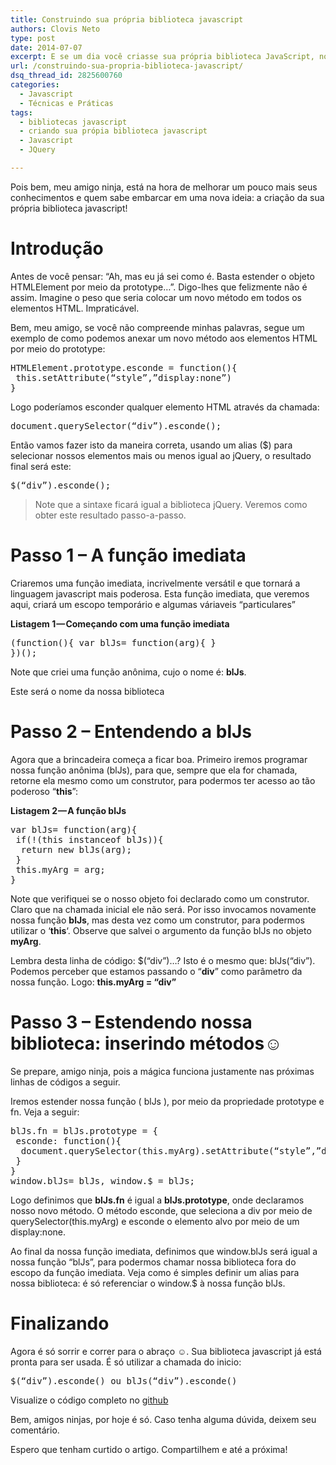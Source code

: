 ```yaml
---
title: Construindo sua própria biblioteca javascript
authors: Clovis Neto
type: post
date: 2014-07-07
excerpt: E se um dia você criasse sua própria biblioteca JavaScript, no estilo da jQuery?
url: /construindo-sua-propria-biblioteca-javascript/
dsq_thread_id: 2825600760
categories:
  - Javascript
  - Técnicas e Práticas
tags:
  - bibliotecas javascript
  - criando sua própia biblioteca javascript
  - Javascript
  - JQuery

---
```

Pois bem, meu amigo ninja, está na hora de melhorar um pouco mais seus conhecimentos e quem sabe embarcar em uma nova ideia: a criação da sua própria biblioteca javascript!

# Introdução

Antes de você pensar: “Ah, mas eu já sei como é. Basta estender o objeto HTMLElement por meio da prototype…”. Digo-lhes que felizmente não é assim. Imagine o peso que seria colocar um novo método em todos os elementos HTML. Impraticável.

Bem, meu amigo, se você não compreende minhas palavras, segue um exemplo de como podemos anexar um novo método aos elementos HTML por meio do prototype:

<pre class="lang-javascript">HTMLElement.prototype.esconde = function(){
 this.setAttribute(“style”,”display:none”)
}
</pre>

Logo poderíamos esconder qualquer elemento HTML através da chamada:

<pre class="lang-javascript">document.querySelector(“div”).esconde();</pre>

Então vamos fazer isto da maneira correta, usando um alias ($) para selecionar nossos elementos mais ou menos igual ao jQuery, o resultado final será este:

<pre class="lang-javascript">$(“div”).esconde();</pre>

> Note que a sintaxe ficará igual a biblioteca jQuery. Veremos como obter este resultado passo-a-passo.

# Passo 1 &#8211; A função imediata

Criaremos uma função imediata, incrivelmente versátil e que tornará a linguagem javascript mais poderosa. Esta função imediata, que veremos aqui, criará um escopo temporário e algumas váriaveis “particulares”

**Listagem 1 — Começando com uma função imediata**

<pre class="lang-javascript">(function(){ var blJs= function(arg){ }
})();
</pre>

Note que criei uma função anônima, cujo o nome é: **blJs**.

Este será o nome da nossa biblioteca

# Passo 2 &#8211; Entendendo a blJs

Agora que a brincadeira começa a ficar boa. Primeiro iremos programar nossa função anônima (blJs), para que, sempre que ela for chamada, retorne ela mesmo como um construtor, para podermos ter acesso ao tão poderoso “**this**”:

**Listagem 2 — A função blJs**

<pre class="lang-javascript">var blJs= function(arg){ 
 if(!(this instanceof blJs)){ 
  return new blJs(arg); 
 }
 this.myArg = arg;
}
</pre>

Note que verifiquei se o nosso objeto foi declarado como um construtor. Claro que na chamada inicial ele não será. Por isso invocamos novamente nossa função **blJs**, mas desta vez como um construtor, para podermos utilizar o &#8216;**this**&#8216;. Observe que salvei o argumento da função blJs no objeto **myArg**.

Lembra desta linha de código: $(“div”)…? Isto é o mesmo que: blJs(“div”). Podemos perceber que estamos passando o “**div**” como parâmetro da nossa função. Logo: **this.myArg = “div”**

# Passo 3 &#8211; Estendendo nossa biblioteca: inserindo métodos☺

Se prepare, amigo ninja, pois a mágica funciona justamente nas próximas linhas de códigos a seguir.

Iremos estender nossa função ( blJs ), por meio da propriedade prototype e fn. Veja a seguir:

<pre class="lang-javascript">blJs.fn = blJs.prototype = { 
 esconde: function(){ 
  document.querySelector(this.myArg).setAttribute(“style”,”display:none”); 
 }
}
window.blJs= blJs, window.$ = blJs;
</pre>

Logo definimos que **blJs.fn** é igual a **blJs.prototype**, onde declaramos nosso novo método. O método esconde, que seleciona a div por meio de querySelector(this.myArg) e esconde o elemento alvo por meio de um display:none.

Ao final da nossa função imediata, definimos que window.blJs será igual a nossa função “blJs”, para podermos chamar nossa biblioteca fora do escopo da função imediata. Veja como é simples definir um alias para nossa biblioteca: é só referenciar o window.$ à nossa função blJs.

# Finalizando

Agora é só sorrir e correr para o abraço ☺. Sua biblioteca javascript já está pronta para ser usada. É só utilizar a chamada do inicio:

<pre class="lang-javascript">$(“div”).esconde() ou blJs(“div”).esconde()</pre>

Visualize o código completo no <a title="clique para visualizar o código completo" href="https://github.com/clovisdasilvaneto/blJs" target="_blank">github</a>

Bem, amigos ninjas, por hoje é só. Caso tenha alguma dúvida, deixem seu comentário.

Espero que tenham curtido o artigo. Compartilhem e até a próxima!